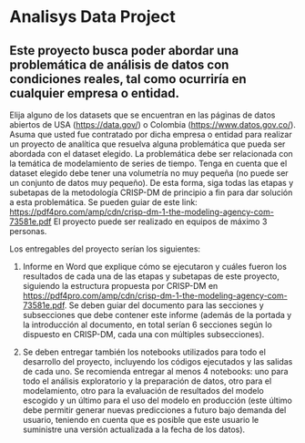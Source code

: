 # Analisys Data Project

## Este proyecto busca poder abordar una problemática de análisis de datos con condiciones reales, tal como ocurriría en cualquier empresa o entidad.

Elija alguno de los datasets que se encuentran en las páginas de datos abiertos de USA (https://data.gov/) o Colombia (https://www.datos.gov.co/). Asuma que usted fue contratado por dicha empresa o entidad para realizar un proyecto de analítica que resuelva alguna problemática que pueda ser abordada con el dataset elegido. La problemática debe ser relacionada con la temática de modelamiento de series de tiempo.
Tenga en cuenta que el dataset elegido debe tener una volumetría no muy pequeña (no puede ser un conjunto de datos muy pequeño).
De esta forma, siga todas las etapas y subetapas de la metodología CRISP-DM de principio a fin para dar solución a esta problemática. Se pueden guiar de este link: https://pdf4pro.com/amp/cdn/crisp-dm-1-the-modeling-agency-com-73581e.pdf 
El proyecto puede ser realizado en equipos de máximo 3 personas.

Los entregables del proyecto serían los siguientes:

1.	Informe en Word que explique cómo se ejecutaron y cuáles fueron los resultados de cada una de las etapas y subetapas de este proyecto, siguiendo la estructura propuesta por CRISP-DM en https://pdf4pro.com/amp/cdn/crisp-dm-1-the-modeling-agency-com-73581e.pdf. Se deben guiar del documento para las secciones y subsecciones que debe contener este informe (además de la portada y la introducción al documento, en total serían 6 secciones según lo dispuesto en CRISP-DM, cada una con múltiples subsecciones).

2.	Se deben entregar también los notebooks utilizados para todo el desarrollo del proyecto, incluyendo los códigos ejecutados y las salidas de cada uno. Se recomienda entregar al menos 4 notebooks: uno para todo el análisis exploratorio y la preparación de datos, otro para el modelamiento, otro para la evaluación de resultados del modelo escogido y un último para el uso del modelo en producción (este último debe permitir generar nuevas predicciones a futuro bajo demanda del usuario, teniendo en cuenta que es posible que este usuario le suministre una versión actualizada a la fecha de los datos).

